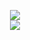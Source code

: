<p align = 'center'>
  <img
    src="https://github-readme-stats.vercel.app/api/top-langs/?username=altezik&layout=compact&theme=github_dark&hide_border=true"
  />
  <br>
  <a href="https://ko-fi.com/altezik"><img
    src="https://ko-fi.com/img/githubbutton_sm.svg"
  /></a>
</p>
